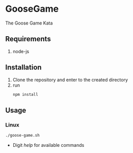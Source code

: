 # GooseGame

The Goose Game Kata

## Requirements

1. node-js

## Installation

1. Clone the repository and enter to the created directory
2. run
   ```bash
   npm install
   ```

## Usage

### Linux

```sh
./goose-game.sh
```

- Digit _help_ for available commands
